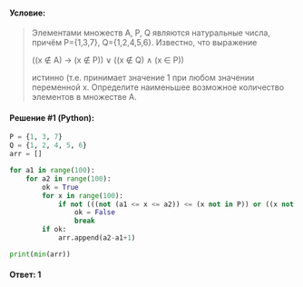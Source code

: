 #### Условие:

> Элементами множеств А, P, Q являются натуральные числа, причём P={1,3,7}, Q={1,2,4,5,6}. Известно, что выражение
> 
> ((x ∉ A) → (x ∉ P)) ∨ ((x ∉ Q) ∧ (x ∈ P))
> 
> истинно (т.е. принимает значение 1 при любом значении переменной х. Определите наименьшее возможное количество элементов в множестве A.

#### Решение #1 (Python):
```python
P = {1, 3, 7}
Q = {1, 2, 4, 5, 6}
arr = []

for a1 in range(100):
    for a2 in range(100):
        ok = True
        for x in range(100):
            if not (((not (a1 <= x <= a2)) <= (x not in P)) or ((x not in Q) and (x in P))):
                ok = False
                break
        if ok:
            arr.append(a2-a1+1)

print(min(arr))
```

#### Ответ: 1
